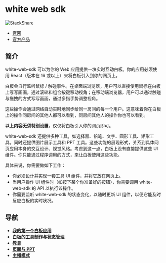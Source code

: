 # white web sdk

[![StackShare](https://img.shields.io/badge/tech-stack-0690fa.svg?style=flat)](https://stackshare.io/herewhite/white-stack)

- [官网](https://www.herewhite.com)
- [官方产品](https://app.herewhite.com)

## 简介

white-web-sdk 可以为你的 Web 应用提供一块实时互动白板。你的应用必须使用 React（版本在 16 或以上）来将白板引入到你的网页上。

白板会自行监听鼠标 / 触碰事件。在桌面端浏览器，用户可以直接使用鼠标在白板上写写画画，通过滚轮和组合按键移动视角；在移动端浏览器，用户可以通过触碰与拖拽的方式写写画画，通过多指手势调整视角。

这些操作会通过网络自动实时地同步给同一房间的每一个用户。这意味着你在白板上的操作同房间的其他人都可以看到，同房间其他人的操作你也可以看到。

**以上内容无须特别设置**，仅仅将白板引入你的网页即可。

white-web-sdk 还提供多种工具，如选择器、铅笔、文字、圆形工具、矩形工具。同时还提供图片展示工具和 PPT 工具。这些功能的展现形式，关系到具体网页应用本身的交互设计、视觉风格。考虑到这一点，白板上没有直接提供这些 UI 组件。你只能通过程序调用的方式，来让白板使用这些功能。

具体来说，你需要做如下工作：

- 你必须设计并实现一套工具 UI 组件，并将它放在网页上。
- 当用户操作 UI 组件时（如按下某个你准备好的按钮），你需要调用 white-web-sdk 的 API 以执行该操作。
- 你需要监听 white-web-sdk 的状态变化，以随时更新 UI 组件，以便它能及时反应白板的实时状况。

## 导航

- **[我的第一个白板应用](documents/my-first-whiteboard-application.md)**
- **[白板的工具制作与状态管理](documents/whiteboard-state.md)**
- **[教具](documents/appliances.md)**
- **[页面与 PPT](documents/page-and-ppt.md)**
- **[主播模式](documents/broadcaster-mode.md)**

